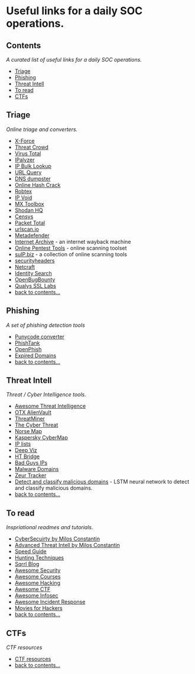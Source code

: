 # Useful links for a daily SOC operations. 

## Contents

*A curated list of useful links for a daily SOC operations.*

- [Triage](#triage)
- [Phishing](#phishing)
- [Threat Intell](#threat-intell)
- [To read](#to-read)
- [CTFs](#ctfs)

## Triage

*Online triage and converters.* 

- [X-Force](https://exchange.xforce.ibmcloud.com/new)
- [Threat Crowd](https://www.threatcrowd.org/)
- [Virus Total](https://www.virustotal.com/)
- [IPalyzer](https://www.ipalyzer.com/)
- [IP Bulk Lookup](https://www.infobyip.com/ipbulklookup.php)
- [URL Query](http://urlquery.net/)
- [DNS dumpster](https://dnsdumpster.com/)
- [Online Hash Crack](https://www.onlinehashcrack.com/)
- [Robtex](https://www.robtex.com/)
- [IP Void](http://www.ipvoid.com/)
- [MX Toolbox](http://mxtoolbox.com/SuperTool.aspx)
- [Shodan HQ](https://www.shodan.io/)
- [Censys](https://censys.io/)
- [Packet Total](https://www.packettotal.com/)
- [urlscan.io](https://urlscan.io)
- [Metadefender](https://www.metadefender.com)
- [Internet Archive](https://archive.org) - an internet wayback machine
- [Online Pentest Tools](http://pentest-tools.security-audit.com) - online scanning toolset
- [suIP.biz](https://suip.biz) - a collection of online scanning tools
- [securityheaders](https://securityheaders.io)
- [Netcraft](http://toolbar.netcraft.com/site_report?)
- [Identity Search](https://crt.sh)
- [OpenBugBounty](https://openbugbounty.org)
- [Qualys SSL Labs](https://www.ssllabs.com/ssltest/)
- [back to contents...](#contents)

## Phishing

*A set of phishing detection tools*

- [Punycode converter](https://www.punycoder.com)
- [PhishTank](https://www.phishtank.com/)
- [OpenPhish](https://openphish.com/)
- [Expired Domains](https://www.expireddomains.net/)
- [back to contents...](#contents)

## Threat Intell

*Threat / Cyber Intelligence tools.*

- [Awesome Threat Intelligence](https://github.com/hslatman/awesome-threat-intelligence)
- [OTX AlienVault](https://otx.alienvault.com/)
- [ThreatMiner](https://www.threatminer.org/)
- [The Cyber Threat](http://thecyberthreat.com/cyber-threat-intelligence-feeds/)
- [Norse Map](http://map.norsecorp.com/#/)
- [Kaspersky CyberMap](https://cybermap.kaspersky.com/)
- [IP lists](http://iplists.firehol.org/)
- [Deep Viz](https://intel.deepviz.com/)
- [HT Bridge](https://www.htbridge.com/radar/)
- [Bad Guys IPs](http://cinsscore.com/list/ci-badguys.txt)
- [Malware Domains](http://www.malwaredomains.com/)
- [Zeur Tracker](https://zeustracker.abuse.ch/blocklist.php)
- [Detect and classify malicious domains](https://github.com/andrewaeva/lstm_dga) - LSTM neural network to detect and classify malicious domains.
- [back to contents...](#contents)

## To read

*Inspriational readmes and tutorials.*

- [CyberSecuirty by Milos Constantin](http://www.scoop.it/t/cybersecurity-by-milos-constantin)
- [Advanced Threat Intell by Milos Constantin](http://www.scoop.it/t/advanced-threats-intelligence-technology)
- [Speed Guide](http://www.speedguide.net/)
- [Hunting Techniques](http://sqrrl.com/media/Common-Techniques-for-Hunting.pdf)
- [Sqrrl Blog](http://blog.sqrrl.com/)
- [Awesome Security](https://github.com/sbilly/awesome-security)
- [Awesome Courses](https://github.com/prakhar1989/awesome-courses)
- [Awesome Hacking](https://github.com/carpedm20/awesome-hacking)
- [Awesome CTF](https://github.com/apsdehal/awesome-ctf)
- [Awesome Infosec](https://github.com/onlurking/awesome-infosec)
- [Awesome Incident Response](https://github.com/meirwah/awesome-incident-response)
- [Movies for Hackers](https://github.com/k4m4/movies-for-hackers)
- [back to contents...](#contents)

## CTFs

*CTF resources*

- [CTF resources](https://github.com/ctfs)
- [back to contents...](#contents)

